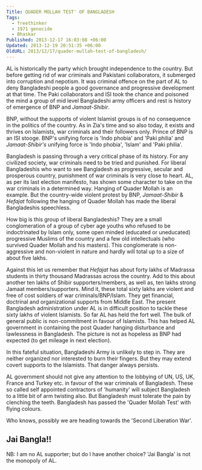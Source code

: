 ```yaml
---
Title: QUADER MOLLAH TEST' OF BANGLADESH
Tags:
  - freethinker
  - 1971 genocide
  - Bhaskar
Published: 2013-12-17 16:03:08 +06:00
Updated: 2013-12-19 20:51:35 +06:00
OldURL: 2013/12/17/quader-mullah-test-of-bangladesh/
---
```


AL is historically the party which brought independence to the country. But before getting rid of war criminals and Pakistani collaborators, it submerged into corruption and nepotism. It was criminal offence on the part of AL to deny Bangladeshi people a good governance and progressive development at that time. The Paki collaborators and ISI took the chance and poisoned the mind a group of mid level Bangladeshi army officers and rest is history of emergence of BNP and <em>Jamaat-Shibir</em>.

BNP, without the supports of violent Islamist groups is of no consequence in the politics of the country. As in Zia's time and so also today, it exists and thrives on Islamists, war criminals and their followers only. Prince of BNP is an ISI stooge. BNP's unifying force is 'Indo phobia' and 'Paki philia' and <em>Jamaat-Shibir's</em> unifying force is 'Indo phobia', 'Islam' and 'Paki philia'.

Bangladesh is passing through a very critical phase of its history. For any civilized society, war criminals need to be tried and punished. For liberal Bangladeshis who want to see Bangladesh as progressive, secular and prosperous country, punishment of war criminals is very close to heart. AL, as per its last election manifesto, has shown some character to take on the war criminals in a determined way. Hanging of Quader Mollah is an example. But the country-wide violent protest by BNP, <em>Jamaat-Shibir</em> &amp; <em>Hefajat</em> following the hanging of Quader Mollah has made the liberal Bangladeshis speechless.

How big is this group of liberal Bangladeshis? They are a small conglomeration of a group of cyber age youths who refused to be indoctrinated by Islam only, some open minded (educated or uneducated) progressive Muslims of the country and a few old intellectuals (who survived Quader Mollah and his masters). This conglomerate is non-aggressive and non-violent in nature and hardly will total up to a size of about five lakhs. 

Against this let us remember that <em>Hefajat</em> has about forty lakhs of Madrassa students in thirty thousand Madrassas across the country. Add to this about another ten lakhs of Shibir supporters/members, as well as, ten lakhs strong Jamaat members/supporters. Mind it, these total sixty lakhs are violent and free of cost soldiers of war criminals/BNP/Islam. They get financial, doctrinal and organizational supports from Middle East. The present Bangladesh administration under AL is in difficult position to tackle these sixty lakhs of violent Islamists. So far AL has held the fort well. The bulk of general public is non-commitment in favour of Islamists. This has helped AL government in containing the post Quader hanging disturbance and lawlessness in Bangladesh. The picture is not as hopeless as BNP had expected (to get mileage in next election).  

In this fateful situation, Bangladeshi Army is unlikely to step in. They are neither organized nor interested to burn their fingers. But they may extend covert supports to the Islamists. That danger always persists.

AL government should not give any attention to the lobbying of UN, US, UK, France and Turkey etc. in favour of the war criminals of Bangladesh. These so called self appointed contractors of 'humanity' will subject Bangladesh to a little bit of arm twisting also. But Bangladesh must tolerate the pain by clenching the teeth. Bangladesh has passed the 'Quader Mollah Test' with flying colours.

Who knows, possibly we are heading towards the 'Second Liberation War'. 

Jai Bangla!!
-----------------------------------------------------
NB: I am no AL supporter; but do I have another choice? 'Jai Bangla' is not the monopoly of AL.

